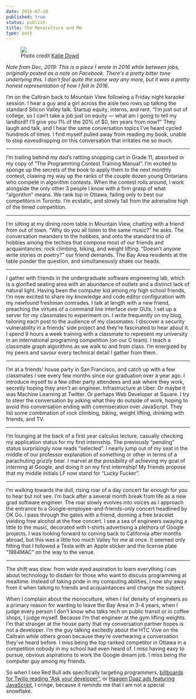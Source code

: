 ```yaml
---
date: 2016-07-10
published: true
status: publish
title: The Monoculture and Me
type: post
---
```


<figure>
<img src="/images/monoculture/haagen-dazs.jpg">
<figcaption>Photo credit <a href="https://www.sfgate.com/author/katie-dowd/?fbclid=IwAR3lSxrY4tk182FYYmzezFfRP7ChfOQUwPXrgLSefoBEDKLqTzoSDr1nan0">Katie Dowd</a>
</figure>

*Note from Dec, 2019: This is a piece I wrote in 2016 while between jobs, originally posted as a note on Facebook. There's a pretty bitter tone underlying this. I don't feel quite the same way any more, but it was a pretty honest representation of how I felt in 2016.*

I’m on the Caltrain back to Mountain View following a Friday night karaoke session. I hear a guy and a girl across the aisle two rows up talking the standard Silicon Valley talk. Startup equity, interns, and rent. “I’m just out of college, so I can’t take a job just on equity — what am I going to tell my landlord? I’ll give you 1% of the 20% of $0, ten years from now?” They laugh and talk, and I hear the same conversation topics I’ve heard cycled hundreds of times.
I find myself pulled away from reading my book, unable to stop eavesdropping on this conversation that irritates me so much.

<hr/>

I’m trailing behind my dad’s rattling shopping cart in Grade 11, absorbed in my copy of “The Programming Contest Training Manual”. I’m excited to sponge up the secrets of the book to apply them to the next monthly contest, clawing my way up the ranks of the couple dozen young Ontarians who compete in algorithm contests. When the contest rolls around, I work alongside the only other 3 people I know with a firm grasp of what “algorithm” means. We rank top in Ottawa, failing only to best our competitors in Toronto.
I’m ecstatic, and slowly fall from the adrenaline high of the timed competition.

<hr/>

I’m sitting at my dining room table in Mountain View, chatting with a friend from out of town. “Why do you all listen to the same music?” he asks. The conversation meanders to the hobbies, and onto the standard trio of hobbies among the techies that compose most of our friends and acquaintances: rock climbing, biking, and weight lifting. “Doesn’t anyone write stories or poetry?” our friend demands. The Bay Area residents at the table ponder the question, and simultaneously shake our heads.

<hr/>

I gather with friends in the undergraduate software engineering lab, which is a glorified seating area with an abundance of outlets and a distinct lack of natural light. Having been *the* computer kid among my high school friends, I’m now excited to share my knowledge and code editor configuration with my newfound freshman comrades. I talk at length with a new friend, preaching the virtues of a command line interface over GUIs. I set up a server for my classmates to experiment on. I write frequently on my blog, tailoring each post to the audience of my classmates. I discover a security vulnerability in a friends’ side project and they’re fascinated to hear about it. I spend 9 hours a week training with a classmate to represent my university in an international programing competition (on our C team). I teach a classmate graph algorithms as we walk to and from class.
I’m energized by my peers and savour every technical detail I gather from them.

<hr/>

I’m at a friends’ house party in San Francisco, and catch up with a few classmates I see every few months since our graduation over a year ago. I introduce myself to a few other party attendees and ask where they work, secretly hoping they aren’t an engineer. Infrastructure at Uber. Or maybe it was Machine Learning at Twitter. Or perhaps Web Developer at Square. I try to steer the conversation by asking what they do outside of work, hoping to avoid this conversation ending with commiseration over JavaScript. They list some combination of rock climbing, biking, weight lifting, drinking with friends, and TV.

<hr/>

I’m lounging at the back of a first year calculus lecture, casually checking my application status for my first internship. The previously “pending” status surprisingly now reads “selected”. I nearly jump out of my seat in the middle of our professor explanation of something or other in terms of a parachuting grizzly bear. I marvel at the possibility of achieving my goal of interning at Google, and doing it on my first internship! My friends propose that my middle initials LF now stand for “Lucky Fucker”.

<hr/>

I’m walking towards the dull, rising roar of a day concert far enough for you to hear but not see. I’m back after a several month break from life as a new grad software engineer. The roar slowly evolves into voices as I approach the entrance to a Google-employee-and-friends-only concert headlined by OK Go. I pass through the gates with a friend, donning a free bracelet yielding free alcohol at the free concert. I see a sea of engineers swaying a little to the music, decorated with t-shirts advertising a plethora of Google projects.
I was looking forward to coming back to California after months abroad, but this was a little too much Valley for me at once. It seemed only fitting that I followed a Tesla with an Apple sticker and the license plate “1984MAC” on the way to the venue.

<hr/>

The shift was slow: from wide eyed aspiration to learn everything I can about technology to disdain for those who want to discuss programming at mealtime. Instead of taking pride in my computing abilities, I now shy away from it when talking to friends and acquaintances and change the subject.

When I complain about the monoculture, when I list density of engineers as a primary reason for wanting to leave the Bay Area in 3-4 years, when I judge every person I don’t know who talks tech on public transit or in coffee shops, I judge myself. Because I’m that engineer at the gym lifting weights. I’m that stranger at the house party that my conversation partner hopes is not a developer. I’m the guy talking excitedly about the HTC Vive on the Caltrain while others groan because they’re overhearing a conversation they’ve heard before.
I miss being the top ranked competitor in Ottawa in a competition nobody in my school had even heard of. I miss having easy to pursue, obvious aspirations to work the Google dream job. I miss being *the* computer guy among my friends.

So when I see Red Bull ads specifically targeting programmers, [billboards for Twilio reading “Ask your developer”][1], or [Haagen Daaz ads featuring JavaScript][2], I cringe, because it reminds me that I am not a special snowflake.

[1]: https://www.flickr.com/photos/yourdon/23155535556?fbclid=IwAR2TnlHjUZiVHzL2me6AJ284Am_yPmZxp8nslS7dMf3yZ9ZZWG3PdgT1lyA
[2]: https://www.sfgate.com/bayarea/article/Haagen-Dazs-ads-BART-tech-ice-cream-7461906.php?fbclid=IwAR3L8gHH7XgybwPPrksi16jjXN9Vx4V800rxXNYGC3ZFC-9HSQ7rVgeetkI